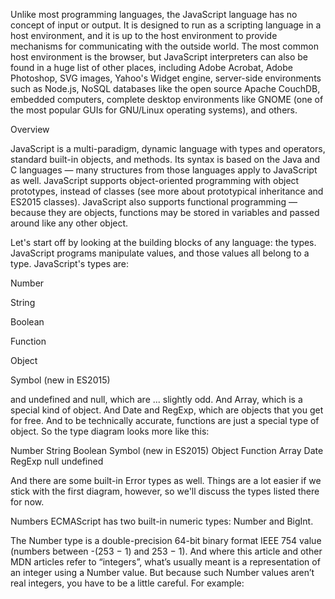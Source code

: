 
Unlike most programming languages, the JavaScript language has no concept of input or output. It is designed to run as a scripting language in a host environment, and it is up to the host environment to provide mechanisms for communicating with the outside world. The most common host environment is the browser, but JavaScript interpreters can also be found in a huge list of other places, including Adobe Acrobat, Adobe Photoshop, SVG images, Yahoo's Widget engine, server-side environments such as Node.js, NoSQL databases like the open source Apache CouchDB, embedded computers, complete desktop environments like GNOME (one of the most popular GUIs for GNU/Linux operating systems), and others.

Overview

JavaScript is a multi-paradigm, dynamic language with types and operators, standard built-in objects, and methods. Its syntax is based on the Java and C languages — many structures from those languages apply to JavaScript as well. JavaScript supports object-oriented programming with object prototypes, instead of classes (see more about prototypical inheritance and ES2015 classes). JavaScript also supports functional programming — because they are objects, functions may be stored in variables and passed around like any other object.

Let's start off by looking at the building blocks of any language: the types. JavaScript programs manipulate values, and those values all belong to a type. JavaScript's types are:

Number

String

Boolean

Function

Object

Symbol (new in ES2015)

and undefined and null, which are ... slightly odd. And Array, which is a special kind of object. And Date and RegExp, which are objects that you get for free. And to be technically accurate, functions are just a special type of object. So the type diagram looks more like this:

Number
String
Boolean
Symbol (new in ES2015)
Object
Function
Array
Date
RegExp
null
undefined

And there are some built-in Error types as well. Things are a lot easier if we stick with the first diagram, however, so we'll discuss the types listed there for now.

Numbers
ECMAScript has two built-in numeric types: Number and BigInt.

The Number type is a double-precision 64-bit binary format IEEE 754 value (numbers between -(253 − 1) and 253 − 1). And where this article and other MDN articles refer to “integers”, what’s usually meant is a representation of an integer using a Number value. But because such Number values aren’t real integers, you have to be a little careful. For example:
